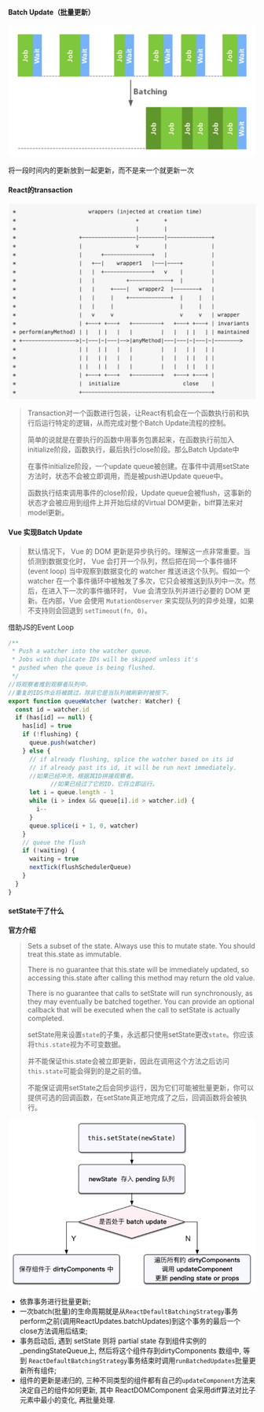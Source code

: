 #### Batch Update（批量更新）

![](1282377-20171216100036355-464944360.png)

将一段时间内的更新放到一起更新，而不是来一个就更新一次

#### React的transaction

![](1282377-20171216102032277-694932419.png)

> Transaction对一个函数进行包装，让React有机会在一个函数执行前和执行后运行特定的逻辑，从而完成对整个Batch Update流程的控制。
>
> 简单的说就是在要执行的函数中用事务包裹起来，在函数执行前加入initialize阶段，函数执行，最后执行close阶段。那么Batch Update中
>
> 在事件initialize阶段，一个update queue被创建。在事件中调用setState方法时，状态不会被立即调用，而是被push进Update queue中。
>
> 函数执行结束调用事件的close阶段，Update queue会被flush，这事新的状态才会被应用到组件上并开始后续的Virtual DOM更新，biff算法来对model更新。

#### Vue 实现Batch Update

> 默认情况下， Vue 的 DOM 更新是异步执行的。理解这一点非常重要。当侦测到数据变化时， Vue 会打开一个队列，然后把在同一个事件循环 (event loop) 当中观察到数据变化的 watcher 推送进这个队列。假如一个 watcher 在一个事件循环中被触发了多次，它只会被推送到队列中一次。然后，在进入下一次的事件循环时， Vue 会清空队列并进行必要的 DOM 更新。在内部，Vue 会使用 `MutationObserver` 来实现队列的异步处理，如果不支持则会回退到 `setTimeout(fn, 0)`。

借助JS的Event Loop

```js
/**
 * Push a watcher into the watcher queue.
 * Jobs with duplicate IDs will be skipped unless it's
 * pushed when the queue is being flushed.
 */
//将观察者推到观察者队列中。
//重复的IDS作业将被跳过，除非它是当队列被刷新时被按下。
export function queueWatcher (watcher: Watcher) {
  const id = watcher.id
  if (has[id] == null) {
    has[id] = true
    if (!flushing) {
      queue.push(watcher)
    } else {
      // if already flushing, splice the watcher based on its id
      // if already past its id, it will be run next immediately.
      //如果已经冲洗，根据其ID拼接观察者。
			//如果已经过了它的ID，它将立即运行。
      let i = queue.length - 1
      while (i > index && queue[i].id > watcher.id) {
        i--
      }
      queue.splice(i + 1, 0, watcher)
    }
    // queue the flush
    if (!waiting) {
      waiting = true
      nextTick(flushSchedulerQueue)
    }
  }
}

```



#### setState干了什么

**官方介绍**

> Sets a subset of the state. Always use this to mutate
> state. You should treat this.state as immutable.
>
> There is no guarantee that this.state will be immediately updated, so
> accessing this.state after calling this method may return the old value.
>
> There is no guarantee that calls to setState will run synchronously,
> as they may eventually be batched together. You can provide an optional
> callback that will be executed when the call to setState is actually
> completed.
>
> setState用来设置`state`的子集，永远都只使用setState更改`state`。你应该将`this.state`视为不可变数据。
>
> 并不能保证this.state会被立即更新，因此在调用这个方法之后访问`this.state`可能会得到的是之前的值。
>
> 不能保证调用setState之后会同步运行，因为它们可能被批量更新，你可以提供可选的回调函数，在setState真正地完成了之后，回调函数将会被执行。



![](4fd1a155faedff00910dfabe5de143fc_hd.png)

- 依靠事务进行批量更新;
- 一次batch(批量)的生命周期就是从`ReactDefaultBatchingStrategy`事务perform之前(调用ReactUpdates.batchUpdates)到这个事务的最后一个close方法调用后结束;
- 事务启动后, 遇到 setState 则将 partial state 存到组件实例的_pendingStateQueue上, 然后将这个组件存到dirtyComponents 数组中, 等到 `ReactDefaultBatchingStrategy`事务结束时调用`runBatchedUpdates`批量更新所有组件;
- 组件的更新是递归的, 三种不同类型的组件都有自己的`updateComponent`方法来决定自己的组件如何更新, 其中 ReactDOMComponent 会采用diff算法对比子元素中最小的变化, 再批量处理.